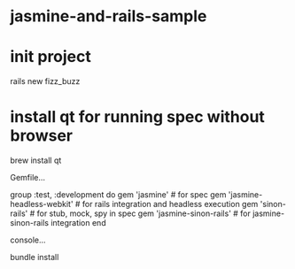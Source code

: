 jasmine-and-rails-sample
========================

# init project
rails new fizz_buzz


# install qt for running spec without browser
brew install qt

Gemfile...

group :test, :development do
  gem 'jasmine'                 # for spec
  gem 'jasmine-headless-webkit' # for rails integration and headless execution
  gem 'sinon-rails'             # for stub, mock, spy in spec
  gem 'jasmine-sinon-rails'     # for jasmine-sinon-rails integration
end

console...

bundle install